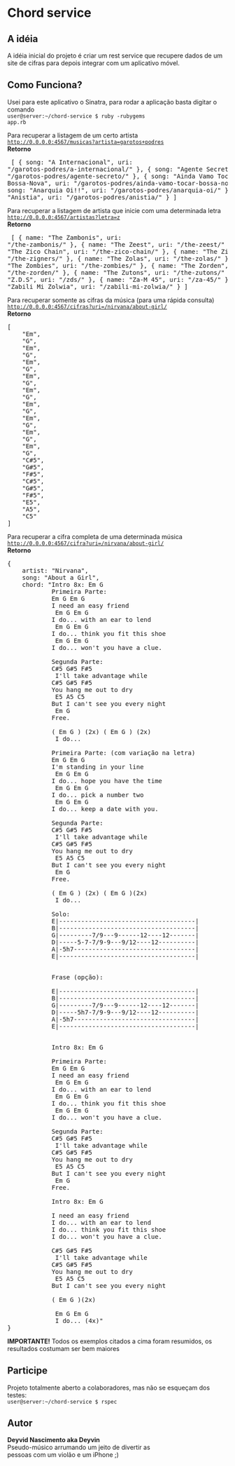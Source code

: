 # Chord service

## A idéia
A idéia inicial do projeto é criar um rest service que recupere dados de um site de cifras para depois integrar com um aplicativo móvel.

## Como Funciona?
Usei para este aplicativo o Sinatra, para rodar a aplicação basta digitar o comando
<br><code>user@server:~/chord-service $ ruby -rubygems app.rb</code>

Para recuperar a listagem de um certo artista
<br><code>http://0.0.0.0:4567/musicas?artista=garotos+podres</code>
<br><b>Retorno</b>
<br><pre>
[
	{
		song: "A Internacional",
		uri: "/garotos-podres/a-internacional/"
	},
	{
		song: "Agente Secreto",
		uri: "/garotos-podres/agente-secreto/"
	},
	{
		song: "Ainda Vamo Tocar Bossa-Nova",
		uri: "/garotos-podres/ainda-vamo-tocar-bossa-nova/"
	},
	{
		song: "Anarquia Oi!!",
		uri: "/garotos-podres/anarquia-oi/"
	},
	{
		song: "Anistia",
		uri: "/garotos-podres/anistia/"
	}
]
</pre>

Para recuperar a listagem de artista que inicie com uma determinada letra
<br><code>http://0.0.0.0:4567/artistas?letra=z</code>
<br><b>Retorno</b>
<br><pre>
[
	{
	name: "The Zambonis",
	uri: "/the-zambonis/"
	},
	{
	name: "The Zeest",
	uri: "/the-zeest/"
	},
	{
	name: "The Zico Chain",
	uri: "/the-zico-chain/"
	},
	{
	name: "The Zigners",
	uri: "/the-zigners/"
	},
	{
	name: "The Zolas",
	uri: "/the-zolas/"
	},
	{
	name: "The Zombies",
	uri: "/the-zombies/"
	},
	{
	name: "The Zorden",
	uri: "/the-zorden/"
	},
	{
	name: "The Zutons",
	uri: "/the-zutons/"
	},
	{
	name: "Z.D.S",
	uri: "/zds/"
	},
	{
	name: "Za-M 45",
	uri: "/za-45/"
	},
	{
	name: "Zabili Mi Zolwia",
	uri: "/zabili-mi-zolwia/"
	}
]
</pre>

Para recuperar somente as cifras da música (para uma rápida consulta)
<br><code>http://0.0.0.0:4567/cifras?uri=/nirvana/about-girl/</code>
<br><b>Retorno</b>
<pre>
[
	"Em",
	"G",
	"Em",
	"G",
	"Em",
	"G",
	"Em",
	"G",
	"Em",
	"G",
	"Em",
	"G",
	"Em",
	"G",
	"Em",
	"G",
	"Em",
	"G",
	"C#5",
	"G#5",
	"F#5",
	"C#5",
	"G#5",
	"F#5",
	"E5",
	"A5",
	"C5"
]
</pre>

Para recuperar a cifra completa de uma determinada música
<br><code>http://0.0.0.0:4567/cifra?uri=/nirvana/about-girl/</code>
<br><b>Retorno</b>
<pre>
{
	artist: "Nirvana",
	song: "About a Girl",
	chord: "Intro 8x: Em G
			Primeira Parte:
			Em G Em G
			I need an easy friend
			 Em G Em G
			I do... with an ear to lend
			 Em G Em G
			I do... think you fit this shoe
			 Em G Em G
			I do... won't you have a clue.

			Segunda Parte:
			C#5 G#5 F#5
			 I'll take advantage while
			C#5 G#5 F#5
			You hang me out to dry
			 E5 A5 C5
			But I can't see you every night
			 Em G
			Free.

			( Em G ) (2x) ( Em G ) (2x)
			 I do...

			Primeira Parte: (com variação na letra)
			Em G Em G
			I'm standing in your line
			 Em G Em G
			I do... hope you have the time
			 Em G Em G
			I do... pick a number two
			 Em G Em G
			I do... keep a date with you.

			Segunda Parte:
			C#5 G#5 F#5
			 I'll take advantage while
			C#5 G#5 F#5
			You hang me out to dry
			 E5 A5 C5
			But I can't see you every night
			 Em G
			Free.

			( Em G ) (2x) ( Em G )(2x)
			 I do...

			Solo:
			E|-------------------------------------|
			B|-------------------------------------|
			G|---------7/9---9------12----12-------|
			D|-----5-7-7/9-9---9/12----12----------|
			A|-5h7---------------------------------|
			E|-------------------------------------|


			Frase (opção):

			E|-------------------------------------|
			B|-------------------------------------|
			G|---------7/9---9------12----12-------|
			D|-----5h7-7/9-9---9/12----12----------|
			A|-5h7---------------------------------|
			E|-------------------------------------|


			Intro 8x: Em G

			Primeira Parte:
			Em G Em G
			I need an easy friend
			 Em G Em G
			I do... with an ear to lend
			 Em G Em G
			I do... think you fit this shoe
			 Em G Em G
			I do... won't you have a clue.

			Segunda Parte:
			C#5 G#5 F#5
			 I'll take advantage while
			C#5 G#5 F#5
			You hang me out to dry
			 E5 A5 C5
			But I can't see you every night
			 Em G
			Free.

			Intro 8x: Em G

			I need an easy friend
			I do... with an ear to lend
			I do... think you fit this shoe
			I do... won't you have a clue.

			C#5 G#5 F#5
			 I'll take advantage while
			C#5 G#5 F#5
			You hang me out to dry
			 E5 A5 C5
			But I can't see you every night

			( Em G )(2x)

			 Em G Em G
			 I do... (4x)"
}
</pre>

<p><b>IMPORTANTE!</b> Todos os exemplos citados a cima foram resumidos, os resultados costumam ser bem maiores</p>

## Participe
Projeto totalmente aberto a colaboradores, mas não se esqueçam dos testes:
<br><code>user@server:~/chord-service $ rspec</code>

## Autor
<b>Deyvid Nascimento aka Deyvin</b>
<br>Pseudo-músico arrumando um jeito de divertir as 
<br>pessoas com um violão e um iPhone ;)